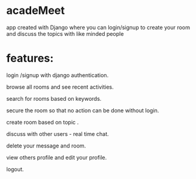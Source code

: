 # acadeMeet
app created with Django where you can login/signup to create your room and discuss the topics with like minded people

# features: 
login /signup with django authentication.






browse all rooms and see recent activities.





search for rooms based on keywords.





secure the room so that no action can be done without login.





create room based on topic .





discuss with other users - real time chat.





delete your message and room.





view others profile and edit your profile.




logout.



